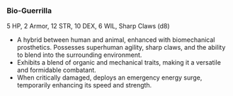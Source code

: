 ### Bio-Guerrilla

5 HP, 2 Armor, 12 STR, 10 DEX, 6 WIL, Sharp Claws (d8)

- A hybrid between human and animal, enhanced with biomechanical prosthetics. Possesses superhuman agility, sharp claws, and the ability to blend into the surrounding environment.
- Exhibits a blend of organic and mechanical traits, making it a versatile and formidable combatant.
- When critically damaged, deploys an emergency energy surge, temporarily enhancing its speed and strength.

